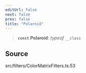 ```yaml
---
editUrl: false
next: false
prev: false
title: "Polaroid"
---
```


> **`const`** **Polaroid**: *typeof* `__class`

## Source

src/filters/ColorMatrixFilters.ts:53
